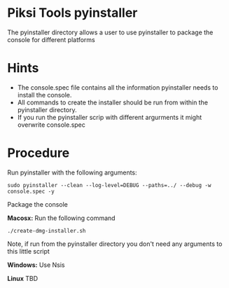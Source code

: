 Piksi Tools pyinstaller
===========
The pyinstaller directory allows a user to use pyinstaller to package the console for different platforms

Hints
==========
 * The console.spec file contains all the information pyinstaller needs to install the console.
 * All commands to create the installer should be run from within the pyinstaller directory.
 * If you run the pyinstaller scrip with different argurments it might overwrite console.spec

Procedure
==========
Run pyinstaller with the following arguments:

    sudo pyinstaller --clean --log-level=DEBUG --paths=../ --debug -w console.spec -y
Package the console

**Macosx:** Run the following command

    ./create-dmg-installer.sh

Note, if run from the pyinstaller directory you don't need any arguments to this little script

**Windows:** Use Nsis

**Linux** TBD
